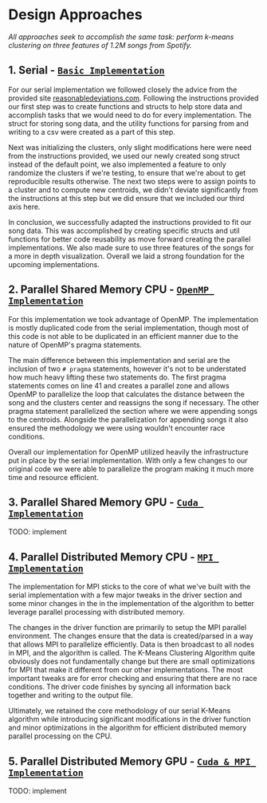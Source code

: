 # Design Approaches

*All approaches seek to accomplish the same task: perform k-means clustering on three features of 1.2M songs from Spotify.*

## 1. Serial - [`Basic Implementation`](/src/serial.cpp)

For our serial implementation we followed closely the advice from the provided site [reasonabledeviations.com](https://reasonabledeviations.com/2019/10/02/k-means-in-cpp/).  Following the instructions provided our first step was to create functions and structs to help store data and accomplish tasks that we would need to do for every implementation.  The struct for storing song data, and the utility functions for parsing from and writing to a csv were created as a part of this step.

Next was initializing the clusters, only slight modifications here were need from the instructions provided, we used our newly created song struct instead of the default point, we also implemented a feature to only randomize the clusters if we're testing, to ensure that we're about to get reproducible results otherwise.  The next two steps were to assign points to a cluster and to compute new centroids, we didn't deviate significantly from the instructions at this step but we did ensure that we included our third axis here.

In conclusion, we successfully adapted the instructions provided to fit our song data.  This was accomplished by creating specific structs and util functions for better code reusability as move forward creating the parallel implementations.  We also made sure to use three features of the songs for a more in depth visualization.  Overall we laid a strong foundation for the upcoming implementations.

## 2. Parallel Shared Memory CPU - [`OpenMP Implementation`](/src/omp.cpp)

For this implementation we took advantage of OpenMP.  The implementation is mostly duplicated code from the serial implementation, though most of this code is not able to be duplicated in an efficient manner due to the nature of OpenMP's pragma statements.

The main difference between this implementation and serial are the inclusion of two `# pragma` statements, however it's not to be understated how much heavy lifting these two statements do.  The first pragma statements comes on line 41 and creates a parallel zone and allows OpenMP to parallelize the loop that calculates the distance between the song and the clusters center and reassigns the song if necessary.  The other pragma statement parallelized the section where we were appending songs to the centroids.  Alongside the parallelization for appending songs it also ensured the methodology we were using wouldn't encounter race conditions.

Overall our implementation for OpenMP utilized heavily the infrastructure put in place by the serial implementation.  With only a few changes to our original code we were able to parallelize the program making it much more time and resource efficient.

## 3. Parallel Shared Memory GPU - [`Cuda Implementation`](/src/cuda.cu)

TODO: implement

## 4. Parallel Distributed Memory CPU - [`MPI Implementation`](/src/mpi.cpp)

The implementation for MPI sticks to the core of what we've built with the serial implementation with a few major tweaks in the driver section and some minor changes in the in the implementation of the algorithm to better leverage parallel processing with distributed memory.

The changes in the driver function are primarily to setup the MPI parallel environment.  The changes ensure that the data is created/parsed in a way that allows MPI to parallelize efficiently.  Data is then broadcast to all nodes in MPI, and the algorithm is called.  The K-Means Clustering Algorithm quite obviously does not fundamentally change but there are small optimizations for MPI that make it different from our other implementations.  The most important tweaks are for error checking and ensuring that there are no race conditions. The driver code finishes by syncing all information back together and writing to the output file.

Ultimately, we retained the core methodology of our serial K-Means algorithm while introducing significant modifications in the driver function and minor optimizations in the algorithm for efficient distributed memory parallel processing on the CPU.

## 5. Parallel Distributed Memory GPU - [`Cuda & MPI Implementation`](/src/)

TODO: implement
